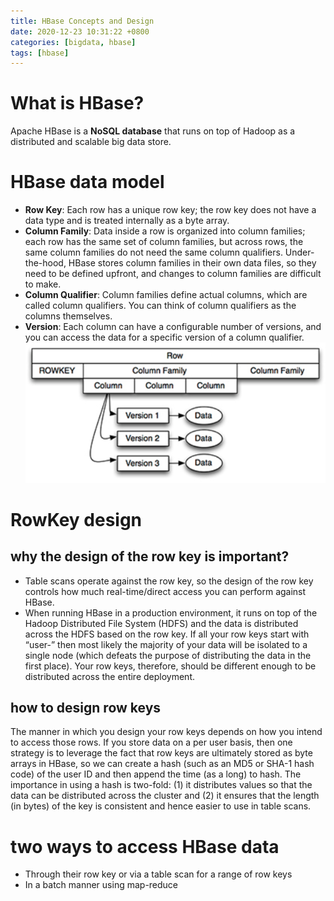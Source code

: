 ```yaml
---
title: HBase Concepts and Design
date: 2020-12-23 10:31:22 +0800
categories: [bigdata, hbase]
tags: [hbase]
---
```


# What is HBase?
Apache HBase is a **NoSQL database** that runs on top of Hadoop as a distributed and scalable big data store.

# HBase data model
- **Row Key**: Each row has a unique row key; the row key does not have a data type and is treated internally as a byte array.
- **Column Family**: Data inside a row is organized into column families; each row has the same set of column families,
but across rows, the same column families do not need the same column qualifiers. Under-the-hood, HBase stores
column families in their own data files, so they need to be defined upfront, and changes to column families are difficult to make.
- **Column Qualifier**: Column families define actual columns, which are called column qualifiers. You can think of column qualifiers as the columns themselves.
- **Version**: Each column can have a configurable number of versions, and you can access the data for a specific version of a column qualifier.
![HBase Four-Dimensional Data Model](/assets/img/sample/hbase-data-model.png "HBase Four-Dimensional Data Model")

# RowKey design
## why the design of the row key is important?
- Table scans operate against the row key, so the design of the row key controls how much real-time/direct access you can perform against HBase.
- When running HBase in a production environment, it runs on top of the Hadoop Distributed File System (HDFS) and the data is distributed across the HDFS based on the row key.
If all your row keys start with “user-” then most likely the majority of your data will be isolated to a single node
(which defeats the purpose of distributing the data in the first place). Your row keys, therefore, should be different enough to be distributed across the entire deployment.

## how to design row keys
The manner in which you design your row keys depends on how you intend to access those rows. If you store data on a per user basis,
then one strategy is to leverage the fact that row keys are ultimately stored as byte arrays in HBase, so we can create a hash
(such as an MD5 or SHA-1 hash code) of the user ID and then append the time (as a long) to hash.
The importance in using a hash is two-fold: (1) it distributes values so that the data can be distributed across the cluster
and (2) it ensures that the length (in bytes) of the key is consistent and hence easier to use in table scans.

# two ways to access HBase data
- Through their row key or via a table scan for a range of row keys
- In a batch manner using map-reduce

